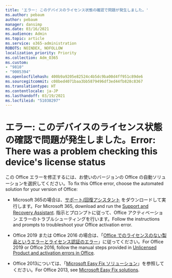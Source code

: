 ```yaml
---
title: 'エラー: このデバイスのライセンス状態の確認で問題が発生しました。'
ms.author: pebaum
author: pebaum
manager: dansimp
ms.date: 03/16/2021
ms.audience: Admin
ms.topic: article
ms.service: o365-administration
ROBOTS: NOINDEX, NOFOLLOW
localization_priority: Priority
ms.collection: Adm_O365
ms.custom:
- "9810"
- "9005394"
ms.openlocfilehash: 400b9a9205e82524c4b5dc9ba00d4ff951c89de6
ms.sourcegitcommit: c08bed4071baa3bb5879496df3ed44fb828c8367
ms.translationtype: HT
ms.contentlocale: ja-JP
ms.lasthandoff: 03/19/2021
ms.locfileid: "51038297"
---
```

# <a name="error-there-was-a-problem-checking-this-devices-license-status"></a><span data-ttu-id="314e0-102">エラー: このデバイスのライセンス状態の確認で問題が発生しました。</span><span class="sxs-lookup"><span data-stu-id="314e0-102">Error: There was a problem checking this device's license status</span></span>

<span data-ttu-id="314e0-103">この Office エラーを修正するには、お使いのバージョンの Office の自動ソリューションを選択してください。</span><span class="sxs-lookup"><span data-stu-id="314e0-103">To fix this Office error, choose the automated solution for your version of Office:</span></span>

- <span data-ttu-id="314e0-104">Microsoft 365の場合は、[サポート/回復アシスタント](https://aka.ms/SaRA-OfficeActivation-Chat) をダウンロードして実行します。</span><span class="sxs-lookup"><span data-stu-id="314e0-104">For Microsoft 365, download and run the [Support and Recovery Assistant](https://aka.ms/SaRA-OfficeActivation-Chat).</span></span> <span data-ttu-id="314e0-105">指示とプロンプトに従って、Office アクティベーション エラーのトラブルシューティングを行います。</span><span class="sxs-lookup"><span data-stu-id="314e0-105">Follow the instructions and prompts to troubleshoot your Office activation error.</span></span>

- <span data-ttu-id="314e0-106">Office 2019 または Office 2016 の場合は、「[Office でのライセンスのない製品というエラーとライセンス認証のエラー](https://support.microsoft.com/office/0d23d3c0-c19c-4b2f-9845-5344fedc4380#bkmk_fixyourself)」に従ってください。</span><span class="sxs-lookup"><span data-stu-id="314e0-106">For Office 2019 or Office 2016, follow the manual steps provided in [Unlicensed Product and activation errors in Office](https://support.microsoft.com/office/0d23d3c0-c19c-4b2f-9845-5344fedc4380#bkmk_fixyourself).</span></span>

- <span data-ttu-id="314e0-107">Office 2013については、「[Microsoft Easy Fix ソリューション](https://support.microsoft.com/topic/microsoft-easy-fix-solutions-have-been-discontinued-b0f4b5f9-3b5a-bd9e-d75d-d45e2f12e16c)」を参照してください。</span><span class="sxs-lookup"><span data-stu-id="314e0-107">For Office 2013, see [Microsoft Easy Fix solutions](https://support.microsoft.com/topic/microsoft-easy-fix-solutions-have-been-discontinued-b0f4b5f9-3b5a-bd9e-d75d-d45e2f12e16c).</span></span>